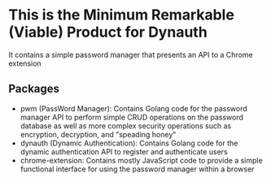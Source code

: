 # This is the Minimum Remarkable (Viable) Product for Dynauth
It contains a simple password manager that presents an API to a Chrome extension
## Packages
- pwm (PassWord Manager): Contains Golang code for the password manager API to perform simple CRUD operations on the password database as well as more complex security operations such as encryption, decryption, and "speading honey"
- dynauth (Dynamic Authentication): Contains Golang code for the dynamic authentication API to register and authenticate users
- chrome-extension: Contains mostly JavaScript code to provide a simple functional interface for using the password manager within a browser